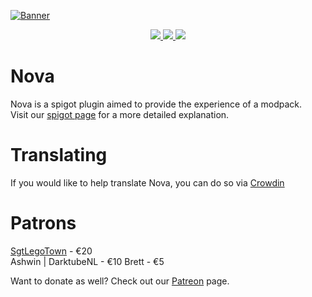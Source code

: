 [![Banner](https://i.imgur.com/AAVQkMQ.jpeg)](https://www.spigotmc.org/resources/93648/)

<p align="center">
  <a href="https://www.spigotmc.org/resources/93648/reviews">
    <img src="https://img.shields.io/spiget/rating/93648"> 
  </a>
  <a href="https://www.spigotmc.org/resources/93648/">
    <img src="https://img.shields.io/spiget/downloads/93648"> 
  </a>
  <a href="https://www.spigotmc.org/resources/93648/">
    <img src="https://img.shields.io/spiget/tested-versions/93648"> 
  </a>
</p>

# Nova
Nova is a spigot plugin aimed to provide the experience of a modpack.<br>
Visit our [spigot page](https://www.spigotmc.org/resources/93648/) for a more detailed explanation.

# Translating
If you would like to help translate Nova, you can do so via [Crowdin](https://crowdin.com/project/novaplugin/)

# Patrons

[SgtLegoTown](https://www.youtube.com/channel/UCq8IXcNv_vWPcSB7C2A3hfQ) - €20<br>
Ashwin | DarktubeNL - €10
Brett - €5

Want to donate as well? Check out our [Patreon](https://www.patreon.com/xenondevs) page.
